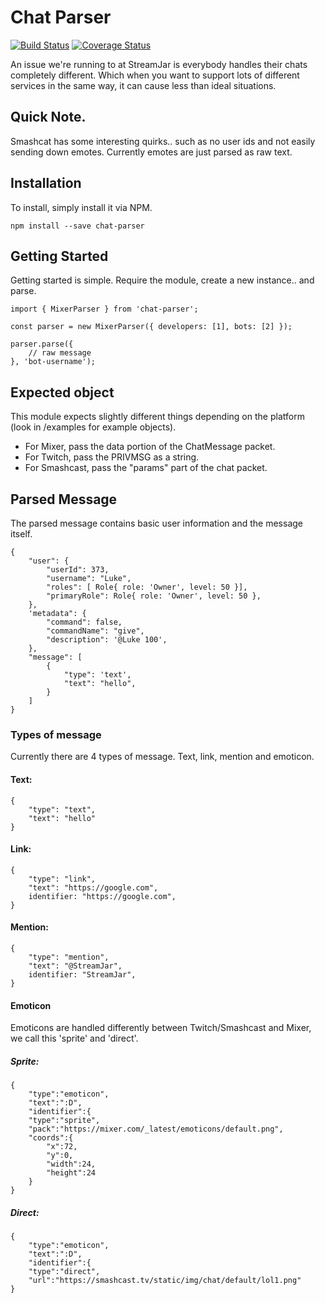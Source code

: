 # Chat Parser
[![Build Status](https://travis-ci.org/StreamJar/ChatParser.svg?branch=master)](https://travis-ci.org/StreamJar/ChatParser)
[![Coverage Status](https://coveralls.io/repos/github/StreamJar/ChatParser/badge.svg?branch=master)](https://coveralls.io/github/StreamJar/ChatParser?branch=master)

An issue we're running to at StreamJar is everybody handles their chats completely different. Which when you want to support lots of different services in the same way, it can cause less than ideal situations.

## Quick Note.
Smashcat has some interesting quirks.. such as no user ids and not easily sending down emotes. Currently emotes are just parsed as raw text.

## Installation
To install, simply install it via NPM.
```
npm install --save chat-parser
```

## Getting Started
Getting started is simple. Require the module, create a new instance.. and parse.
```
import { MixerParser } from 'chat-parser';

const parser = new MixerParser({ developers: [1], bots: [2] });

parser.parse({
	// raw message
}, 'bot-username');
```

## Expected object
This module expects slightly different things depending on the platform (look in /examples for example objects).
- For Mixer, pass the data portion of the ChatMessage packet.
- For Twitch, pass the PRIVMSG as a string.
- For Smashcast, pass the "params" part of the chat packet.


## Parsed Message
The parsed message contains basic user information and the message itself.
```
{
	"user": {
		"userId": 373,
		"username": "Luke",
		"roles": [ Role{ role: 'Owner', level: 50 }],
		"primaryRole": Role{ role: 'Owner', level: 50 },
	},
	'metadata": {
		"command": false,
		"commandName": "give",
		"description": '@Luke 100',
	},
	"message": [
		{
			"type": 'text',
			"text": "hello",
		}
	]
}
```


### Types of message
Currently there are 4 types of message. Text, link, mention and emoticon.

#### Text:
```
{
	"type": "text",
	"text": "hello"
}
```

#### Link:
```
{
	"type": "link",
	"text": "https://google.com",
	identifier: "https://google.com",
}
```

#### Mention:
```
{
	"type": "mention",
	"text": "@StreamJar",
	identifier: "StreamJar",
}
```

#### Emoticon
Emoticons are handled differently between Twitch/Smashcast and Mixer, we call this 'sprite' and 'direct'.

##### Sprite:
```
{
	"type":"emoticon",
	"text":":D",
	"identifier":{
	"type":"sprite",
	"pack":"https://mixer.com/_latest/emoticons/default.png",
	"coords":{
		"x":72,
		"y":0,
		"width":24,
		"height":24
	}
}
```
##### Direct:
```
{
	"type":"emoticon",
	"text":":D",
	"identifier":{
	"type":"direct",
	"url":"https://smashcast.tv/static/img/chat/default/lol1.png"
}
```
